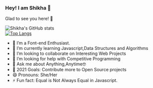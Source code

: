 ### Hey! I am Shikha 👋
Glad to see you here! 🤩

![Shikha's GitHub stats](https://github-readme-stats.vercel.app/api?username=ishikharai&show_icons=true&theme=radical)  
[![Top Langs](https://github-readme-stats.vercel.app/api/top-langs/?username=ishikharai&langs_count=8&show_icons=true&theme=radical)](https://github.com/ishikharai/github-readme-stats)



- 🔭 I’m a Font-end Enthusiast. 
- 🌱 I’m currently learning Javascript,Data Structures and Algorithms
- 👯 I’m looking to collaborate on Interesting Web Projects
- 🤔 I’m looking for help with Competitive Programming
- 💬 Ask me about Anything,Anytime🤓
-  🥅 2021 Goals: Contribute more to Open Source projects
- 😄 Pronouns: She/Her
- ⚡ Fun fact: Equal is Not Always Equal in Javascript.
